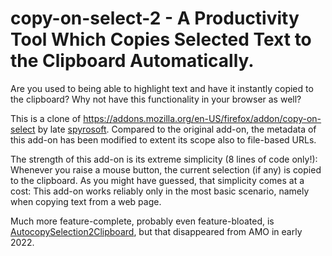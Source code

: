 # copy-on-select-2 - A Productivity Tool Which Copies Selected Text to the Clipboard Automatically.

Are you used to being able to highlight text and have it
instantly copied to the clipboard?  Why not have this
functionality in your browser as well?

This is a clone of
https://addons.mozilla.org/en-US/firefox/addon/copy-on-select by
late
[spyrosoft](https://addons.mozilla.org/en-US/firefox/user/5778000).
Compared to the original add-on, the metadata of this add-on has
been modified to extent its scope also to file-based URLs.

The strength of this add-on is its extreme simplicity (8 lines of
code only!): Whenever you raise a mouse button, the current
selection (if any) is copied to the clipboard.  As you might have
guessed, that simplicity comes at a cost: This add-on works
reliably only in the most basic scenario, namely when copying
text from a web page.

Much more feature-complete, probably even feature-bloated, is
[AutocopySelection2Clipboard](https://addons.mozilla.org/en-US/firefox/addon/autocopyselection2clipboard),
but that disappeared from AMO in early 2022.
